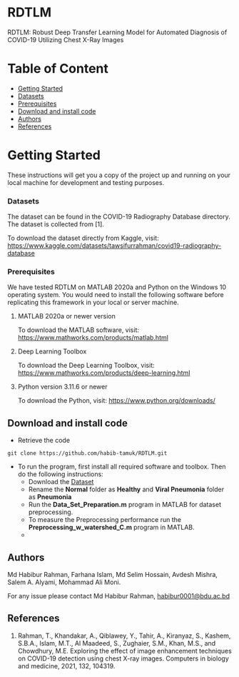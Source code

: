 # RDTLM

RDTLM: Robust Deep Transfer Learning Model for Automated Diagnosis of COVID-19 Utilizing Chest X-Ray Images

# Table of Content
*	[Getting Started](#getting-started)
*	[Datasets](#dataset)
*	[Prerequisites](#prerequisites)
*	[Download and install code](#download-and-install-code)
*	[Authors](#authors)
*	[References](#references)

# Getting Started

These instructions will get you a copy of the project up and running on your local machine for development and testing purposes. 

### Datasets
The dataset can be found in the COVID-19 Radiography Database directory. The dataset is collected from [1].

To download the dataset directly from Kaggle, visit: https://www.kaggle.com/datasets/tawsifurrahman/covid19-radiography-database

### Prerequisites

We have tested RDTLM on MATLAB 2020a and Python on the Windows 10 operating system. You would need to install the following software before replicating this framework in your local or server machine. 

1. MATLAB 2020a or newer version

    To download the MATLAB software, visit: https://www.mathworks.com/products/matlab.html
   
2. Deep Learning Toolbox

   To download the Deep Learning Toolbox, visit: https://www.mathworks.com/products/deep-learning.html

3. Python version 3.11.6 or newer
   
    To download the Python, visit: https://www.python.org/downloads/ 
    

## Download and install code

- Retrieve the code

```
git clone https://github.com/habib-tamuk/RDTLM.git

```

- To run the program, first install all required software and toolbox. Then do the following instructions:
    - Download the [Dataset](#dataset)
    - Rename the **Normal** folder as **Healthy** and **Viral Pneumonia** folder as **Pneumonia**
    - Run the **Data_Set_Preparation.m** program in MATLAB for dataset preprocessing.
    - To measure the Preprocessing performance run the **Preprocessing_w_watershed_C.m** program in MATLAB.
    - 

## Authors

Md Habibur Rahman, Farhana Islam, Md Selim Hossain, Avdesh Mishra, Salem A. Alyami, Mohammad Ali Moni. 

For any issue please contact Md Habibur Rahman, habibur0001@bdu.ac.bd 

## References

1. Rahman, T., Khandakar, A., Qiblawey, Y., Tahir, A., Kiranyaz, S., Kashem, S.B.A., Islam, M.T., Al Maadeed, S., Zughaier, S.M., Khan, M.S., and Chowdhury, M.E. Exploring the effect of image enhancement techniques on COVID-19 detection using chest X-ray images. Computers in biology and medicine, 2021, 132, 104319.
